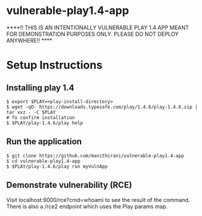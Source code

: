 # vulnerable-play1.4-app

****!! THIS IS AN INTENTIONALLY VULNERABLE PLAY 1.4 APP MEANT FOR DEMONSTRATION PURPOSES ONLY. PLEASE DO NOT DEPLOY ANYWHERE!! ****

# Setup Instructions

## Installing play 1.4
```
$ export $PLAY=<play-install-directory>
$ wget -qO- https://downloads.typesafe.com/play/1.4.6/play-1.4.6.zip | tar xvz - -C $PLAY
# To confirm installation
$ $PLAY/play-1.4.6/play help
```
  
## Run the application
```
$ git clone https://github.com/manithirani/vulnerable-play1.4-app
$ cd vulnerable-play1.4-app
$ $PLAY/play-1.4.6/play run myVulnApp
```
  
## Demonstrate vulnerability (RCE)
Visit localhost:9000/rce?cmd=whoami to see the result of the command. There is also a /rce2 endpoint which uses the Play params map.
